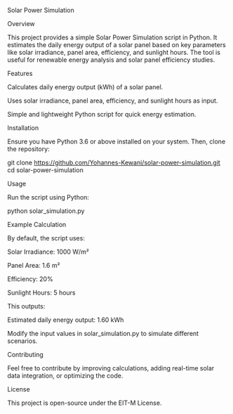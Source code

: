 Solar Power Simulation

Overview

This project provides a simple Solar Power Simulation script in Python. It estimates the daily energy output of a solar panel based on key parameters like solar irradiance, panel area, efficiency, and sunlight hours. The tool is useful for renewable energy analysis and solar panel efficiency studies.

Features

Calculates daily energy output (kWh) of a solar panel.

Uses solar irradiance, panel area, efficiency, and sunlight hours as input.

Simple and lightweight Python script for quick energy estimation.

Installation

Ensure you have Python 3.6 or above installed on your system. Then, clone the repository:

git clone https://github.com/Yohannes-Kewani/solar-power-simulation.git
cd solar-power-simulation

Usage

Run the script using Python:

python solar_simulation.py

Example Calculation

By default, the script uses:

Solar Irradiance: 1000 W/m²

Panel Area: 1.6 m²

Efficiency: 20%

Sunlight Hours: 5 hours

This outputs:

Estimated daily energy output: 1.60 kWh

Modify the input values in solar_simulation.py to simulate different scenarios.

Contributing

Feel free to contribute by improving calculations, adding real-time solar data integration, or optimizing the code.

License

This project is open-source under the EIT-M License.
